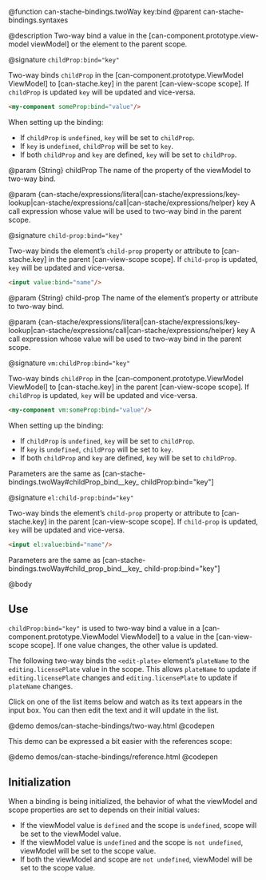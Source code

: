 @function can-stache-bindings.twoWay key:bind
@parent can-stache-bindings.syntaxes

@description Two-way bind a value in the [can-component.prototype.view-model viewModel] or the element to the parent scope.

@signature `childProp:bind="key"`

  Two-way binds `childProp` in the  [can-component.prototype.ViewModel ViewModel] to
  [can-stache.key] in the parent [can-view-scope scope].  If `childProp` is updated `key` will be updated
  and vice-versa.

  ```html
  <my-component someProp:bind="value"/>
  ```

  When setting up the binding:

  - If `childProp` is `undefined`, `key` will be set to `childProp`.
  - If `key` is `undefined`, `childProp` will be set to `key`.
  - If both `childProp` and `key` are defined, `key` will be set to `childProp`.



  @param {String} childProp The name of the property of the viewModel to two-way bind.

  @param {can-stache/expressions/literal|can-stache/expressions/key-lookup|can-stache/expressions/call|can-stache/expressions/helper} key A call expression whose value will be used to two-way bind in the parent scope.

@signature `child-prop:bind="key"`

  Two-way binds the element’s `child-prop` property or attribute to
  [can-stache.key] in the parent [can-view-scope scope].  If `child-prop` is updated, `key` will be updated
  and vice-versa.

  ```html
  <input value:bind="name"/>
  ```

  @param {String} child-prop The name of the element’s property or attribute to two-way bind.

  @param {can-stache/expressions/literal|can-stache/expressions/key-lookup|can-stache/expressions/call|can-stache/expressions/helper} key A call expression whose value will be used to two-way bind in the parent scope.

@signature `vm:childProp:bind="key"`

  Two-way binds `childProp` in the  [can-component.prototype.ViewModel ViewModel] to
  [can-stache.key] in the parent [can-view-scope scope].  If `childProp` is updated, `key` will be updated
  and vice-versa.

  ```html
  <my-component vm:someProp:bind="value"/>
  ```

  When setting up the binding:

  - If `childProp` is `undefined`, `key` will be set to `childProp`.
  - If `key` is `undefined`, `childProp` will be set to `key`.
  - If both `childProp` and `key` are defined, `key` will be set to `childProp`.



Parameters are the same as [can-stache-bindings.twoWay#childProp_bind__key_ childProp:bind="key"]

@signature `el:child-prop:bind="key"`

  Two-way binds the element’s `child-prop` property or attribute to
  [can-stache.key] in the parent [can-view-scope scope].  If `child-prop` is updated, `key` will be updated
  and vice-versa.

  ```html
  <input el:value:bind="name"/>
  ```

Parameters are the same as [can-stache-bindings.twoWay#child_prop_bind__key_ child-prop:bind="key"]

@body

## Use

`childProp:bind="key"` is used to two-way bind a value in a [can-component.prototype.ViewModel ViewModel] to
a value in the  [can-view-scope scope].  If one value changes, the other value is updated.

The following two-way binds the `<edit-plate>` element’s `plateName` to the `editing.licensePlate`
value in the scope.  This allows `plateName` to update if `editing.licensePlate` changes and
`editing.licensePlate` to update if `plateName` changes.

Click on one of the list items below and watch as its text appears in the input box. You can then edit the text and it will update in the list.

@demo demos/can-stache-bindings/two-way.html
@codepen

This demo can be expressed a bit easier with the references scope:

@demo demos/can-stache-bindings/reference.html
@codepen

## Initialization

When a binding is being initialized, the behavior of what the viewModel and scope properties
are set to depends on their initial values:

- If the viewModel value is `defined` and the scope is `undefined`, scope will be set to the viewModel value.
- If the viewModel value is `undefined` and the scope is `not undefined`, viewModel will be set to the scope value.
- If both the viewModel and scope are `not undefined`, viewModel will be set to the scope value.
